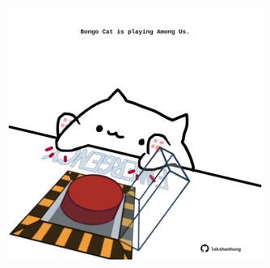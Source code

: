 <!-- built at 13/03/2022, 24:01:31 UTC -->
<p align="center">
  <img width="500" height="500" src="./ReadmeImage.svg">
</p>
